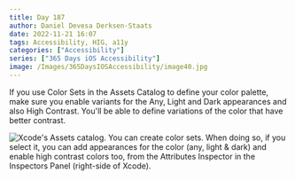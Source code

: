 ```yaml
---
title: Day 187
author: Daniel Devesa Derksen-Staats
date: 2022-11-21 16:07
tags: Accessibility, HIG, a11y
categories: ["Accessibility"]
series: ["365 Days iOS Accessibility"]
image: /Images/365DaysIOSAccessibility/image40.jpg
---
```


If you use Color Sets in the Assets Catalog to define your color palette, make sure you enable variants for the Any, Light and Dark appearances and also High Contrast. You'll be able to define variations of the color that have better contrast.

![Xcode's Assets catalog. You can create color sets. When doing so, if you select it, you can add appearances for the color (any, light & dark) and enable high contrast colors too, from the Attributes Inspector in the Inspectors Panel (right-side of Xcode).](/Images/365DaysIOSAccessibility/image40.jpg)